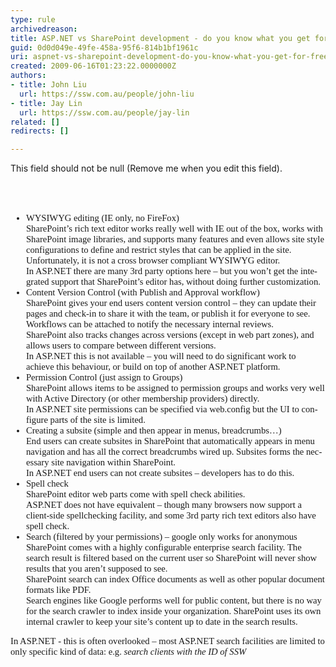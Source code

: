 ```yaml
---
type: rule
archivedreason: 
title: ASP.NET vs SharePoint development - do you know what you get for free out of the box?
guid: 0d0d049e-49fe-458a-95f6-814b1bf1961c
uri: aspnet-vs-sharepoint-development-do-you-know-what-you-get-for-free-out-of-the-box
created: 2009-06-16T01:23:22.0000000Z
authors:
- title: John Liu
  url: https://ssw.com.au/people/john-liu
- title: Jay Lin
  url: https://ssw.com.au/people/jay-lin
related: []
redirects: []

---
```



This field should not be null (Remove me when you edit this field).
<br><excerpt class='endintro'></excerpt><br>

  <span lang="EN-US" style="font-size&#58;11pt;font-family&#58;'calibri', 'sans-serif';">
    <span lang="EN-US" style="font-size&#58;11pt;font-family&#58;'calibri', 'sans-serif';">
      <br>
<ul>
    <li>WYSIWYG editing (IE only, no FireFox)<br>
    SharePoint’s rich text editor works really well with IE out of the box, works with SharePoint image libraries, and supports many features and even allows site style configurations to define and restrict styles that can be applied in the site. Unfortunately, it is not a cross browser compliant WYSIWYG editor.<br>
    In ASP.NET there are many 3rd party options here – but you won’t get the integrated support that SharePoint’s editor has, without doing further customization. </li>
    <li>Content Version Control (with Publish and Approval workflow)<br>
    SharePoint gives your end users content version control – they can update their pages and check-in to share it with the team, or publish it for everyone to see. Workflows can be attached to notify the necessary internal reviews.<br>
    SharePoint also tracks changes across versions (except in web part zones), and allows users to compare between different versions.<br>
    In ASP.NET this is not available – you will need to do significant work to achieve this behaviour, or build on top of another ASP.NET platform. </li>
    <li>Permission Control (just assign to Groups)<br>
    SharePoint allows items to be assigned to permission groups and works very well with Active Directory (or other membership providers) directly.<br>
    In ASP.NET site permissions can be specified via web.config but the UI to configure parts of the site is limited. </li>
    <li>Creating a subsite (simple and then appear in menus, breadcrumbs…)<br>
    End users can create subsites in SharePoint that automatically appears in menu navigation and has all the correct breadcrumbs wired up. Subsites forms the necessary site navigation within SharePoint.<br>
    In ASP.NET end users can not create subsites – developers has to do this. </li>
    <li>Spell check<br>
    SharePoint editor web parts come with spell check abilities.<br>
    ASP.NET does not have equivalent – though many browsers now support a client-side spellchecking facility, and some 3rd party rich text editors also have spell check. </li>
    <li>Search (filtered by your permissions) – google only works for anonymous<br>
    SharePoint comes with a highly configurable enterprise search facility. The search result is filtered based on the current user so SharePoint will never show results that you aren’t supposed to see.<br>
    SharePoint search can index Office documents as well as other popular document formats like PDF.<br>
    Search engines like Google performs well for public content, but there is no way for the search crawler to index inside your organization. SharePoint uses its own internal crawler to keep your site’s content up to date in the search results. </li>
</ul>
In ASP.NET&#160;- this is often overlooked – most ASP.NET search facilities are limited to only specific kind of data&#58; e.g. <i>search clients with the ID of SSW</i></span> <br>
</span>



